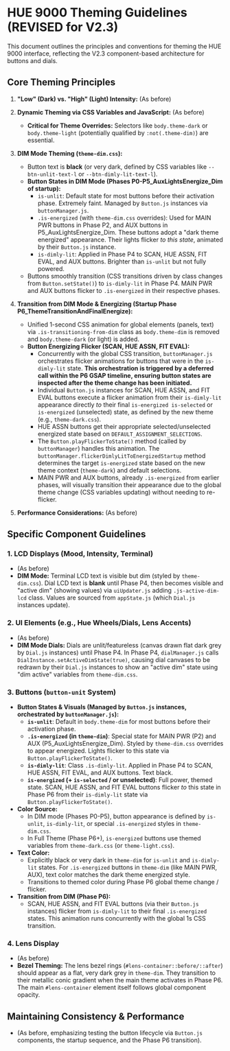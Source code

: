 # HUE 9000 Theming Guidelines (REVISED for V2.3)

This document outlines the principles and conventions for theming the HUE 9000 interface, reflecting the V2.3 component-based architecture for buttons and dials.

## Core Theming Principles

1.  **"Low" (Dark) vs. "High" (Light) Intensity:** (As before)
2.  **Dynamic Theming via CSS Variables and JavaScript:** (As before)
    *   **Critical for Theme Overrides:** Selectors like `body.theme-dark` or `body.theme-light` (potentially qualified by `:not(.theme-dim)`) are essential.
3.  **DIM Mode Theming (`theme-dim.css`):**
    *   Button text is **black** (or very dark, defined by CSS variables like `--btn-unlit-text-l` or `--btn-dimly-lit-text-l`).
    *   **Button States in DIM Mode (Phases P0-P5_AuxLightsEnergize_Dim of startup):**
        *   `is-unlit`: Default state for most buttons before their activation phase. Extremely faint. Managed by `Button.js` instances via `buttonManager.js`.
        *   `.is-energized` (with `theme-dim.css` overrides): Used for MAIN PWR buttons in Phase P2, and AUX buttons in P5_AuxLightsEnergize_Dim. These buttons adopt a "dark theme energized" appearance. Their lights flicker *to this state*, animated by their `Button.js` instance.
        *   `is-dimly-lit`: Applied in Phase P4 to SCAN, HUE ASSN, FIT EVAL, and AUX buttons. Brighter than `is-unlit` but not fully powered.
    *   Buttons smoothly transition (CSS transitions driven by class changes from `Button.setState()`) to `is-dimly-lit` in Phase P4. MAIN PWR and AUX buttons flicker to `.is-energized` in their respective phases.

4.  **Transition from DIM Mode & Energizing (Startup Phase P6_ThemeTransitionAndFinalEnergize):**
    *   Unified 1-second CSS animation for global elements (panels, text) via `.is-transitioning-from-dim` class as `body.theme-dim` is removed and `body.theme-dark` (or light) is added.
    *   **Button Energizing Flicker (SCAN, HUE ASSN, FIT EVAL):**
        *   Concurrently with the global CSS transition, `buttonManager.js` orchestrates flicker animations for buttons that were in the `is-dimly-lit` state. **This orchestration is triggered by a deferred call within the P6 GSAP timeline, ensuring button states are inspected after the theme change has been initiated.**
        *   Individual `Button.js` instances for SCAN, HUE ASSN, and FIT EVAL buttons execute a flicker animation from their `is-dimly-lit` appearance directly *to* their final `is-energized is-selected` or `is-energized` (unselected) state, as defined by the new theme (e.g., `theme-dark.css`).
        *   HUE ASSN buttons get their appropriate selected/unselected energized state based on `DEFAULT_ASSIGNMENT_SELECTIONS`.
        *   The `Button.playFlickerToState()` method (called by `buttonManager`) handles this animation. The `buttonManager.flickerDimlyLitToEnergizedStartup` method determines the target `is-energized` state based on the new theme context (`theme-dark`) and default selections.
        *   MAIN PWR and AUX buttons, already `.is-energized` from earlier phases, will visually transition their appearance due to the global theme change (CSS variables updating) without needing to re-flicker.

5.  **Performance Considerations:** (As before)

## Specific Component Guidelines

### 1. LCD Displays (Mood, Intensity, Terminal)
*   (As before)
*   **DIM Mode:** Terminal LCD text is visible but dim (styled by `theme-dim.css`). Dial LCD text is **blank** until Phase P4, then becomes visible and "active dim" (showing values) via `uiUpdater.js` adding `.js-active-dim-lcd` class. Values are sourced from `appState.js` (which `Dial.js` instances update).

### 2. UI Elements (e.g., Hue Wheels/Dials, Lens Accents)
*   (As before)
*   **DIM Mode Dials:** Dials are unlit/featureless (canvas drawn flat dark grey by `Dial.js` instances) until Phase P4. In Phase P4, `dialManager.js` calls `DialInstance.setActiveDimState(true)`, causing dial canvases to be redrawn by their `Dial.js` instances to show an "active dim" state using "dim active" variables from `theme-dim.css`.

### 3. Buttons (`button-unit` System)
*   **Button States & Visuals (Managed by `Button.js` instances, orchestrated by `buttonManager.js`):**
    *   **`is-unlit`**: Default in `body.theme-dim` for most buttons before their activation phase.
    *   **`.is-energized` (in `theme-dim`)**: Special state for MAIN PWR (P2) and AUX (P5_AuxLightsEnergize_Dim). Styled by `theme-dim.css` overrides to appear energized. Lights flicker to this state via `Button.playFlickerToState()`.
    *   **`is-dimly-lit`**: Class `.is-dimly-lit`. Applied in Phase P4 to SCAN, HUE ASSN, FIT EVAL, and AUX buttons. Text black.
    *   **`is-energized` (+ `is-selected` / or unselected)**: Full power, themed state. SCAN, HUE ASSN, and FIT EVAL buttons flicker *to* this state in Phase P6 from their `is-dimly-lit` state via `Button.playFlickerToState()`.
*   **Color Source:**
    *   In DIM mode (Phases P0-P5), button appearance is defined by `is-unlit`, `is-dimly-lit`, or special `.is-energized` styles in `theme-dim.css`.
    *   In Full Theme (Phase P6+), `is-energized` buttons use themed variables from `theme-dark.css` (or `theme-light.css`).
*   **Text Color:**
    *   Explicitly black or very dark in `theme-dim` for `is-unlit` and `is-dimly-lit` states. For `.is-energized` buttons in `theme-dim` (like MAIN PWR, AUX), text color matches the dark theme energized style.
    *   Transitions to themed color during Phase P6 global theme change / flicker.
*   **Transition from DIM (Phase P6):**
    *   SCAN, HUE ASSN, and FIT EVAL buttons (via their `Button.js` instances) flicker from `is-dimly-lit` to their final `.is-energized` states. This animation runs concurrently with the global 1s CSS transition.

### 4. Lens Display
*   (As before)
*   **Bezel Theming:** The lens bezel rings (`#lens-container::before/::after`) should appear as a flat, very dark grey in `theme-dim`. They transition to their metallic conic gradient when the main theme activates in Phase P6. The main `#lens-container` element itself follows global component opacity.

## Maintaining Consistency & Performance
*   (As before, emphasizing testing the button lifecycle via `Button.js` components, the startup sequence, and the Phase P6 transition).